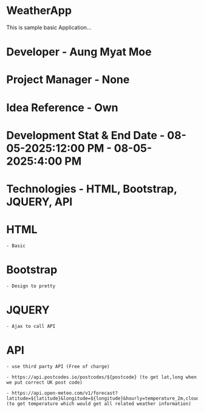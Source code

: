 # WeatherApp

This is sample basic Application...

# Developer - Aung Myat Moe

# Project Manager - None

# Idea Reference - Own

# Development Stat & End Date - 08-05-2025:12:00 PM - 08-05-2025:4:00 PM

# Technologies - HTML, Bootstrap, JQUERY, API

# HTML 

    - Basic

# Bootstrap

    - Design to pretty

# JQUERY

    - Ajax to call API

# API

    - use third party API (Free of charge)
    
    - https://api.postcodes.io/postcodes/${postcode} (to get lat,long when we put correct UK post code)
    
    - https://api.open-meteo.com/v1/forecast?latitude=${latitude}&longitude=${longitude}&hourly=temperature_2m,cloud_cover&current=cloud_cover&start_date=${year}-${month}-${date}&end_date=${year}-${month}-${date} (to get temperature which would get all related weather information)

